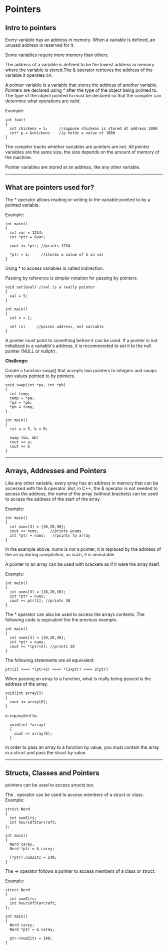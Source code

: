 # Pointers

## Intro to pointers

Every variable has an address in memory.
When a variable is defined, an unused address is reserved for it.

Some variables require more memory than others.

The address of a variable is defined to be the lowest address in memory where
the variable is stored.The & operator retrieves the address of the variable it
 operates on.

A pointer variable is a variable that stores the address of another variable.
Pointers are declared using * after the type of the object being pointed to.
The type of the object pointed to must be declared so that the compiler can
determine what operations are valid.


Example:

```
int foo()
{
  int chickens = 5;     //suppose chickens is stored at address 1000
  int* p = &chickens    //p holds a value of 1000
}
```
The compiler tracks whether variables are pointers are not. All pointer
variables are the same size, the size depends on the amount of memory of the
machine.

Pointer variables are stored at an address, like any other variable.

---

## What are pointers used for?

The * operator allows reading or writing to the variable pointed to by a
pointed variable.

Example:

```
int main()
{
  int var = 1234;
  int *ptr = &var;

  cout << *ptr; //prints 1234

  *ptr = 5;     //stores a value of 5 in var
}
```

Using * to access variables is called indirection.

Passing by reference is simpler notation for passing by pointers.

```
void set(&val) //val is a really pointer
{
  val = 5;
}

int main()
{
  int x = 1;

  set (x)     //passes address, not variable
}
```

A pointer must point to something before it can be used. If a pointer is not
initialized to a variable's address, it is recommended to set it to the null
pointer (NULL or nullptr).

**Challenge:**

Create a function swap() that accepts two pointers to integers and swaps two
values pointed to by pointers.

```
void swap(int *pa, int *pb)
{
  int temp;
  temp = *pa;
  *pa = *pb;
  *pb = temp;
}

int main()
{
  int a = 5, b = 6;

  swap (&a, &b)
  cout << a;
  cout << b
}
```

---
## Arrays, Addresses and Pointers

Like any other variable, every array has an address in memory that can be
accessed with the & operator. _But_, in C++, the & operator is not needed to
access the address, the name of the array (without brackets) can be used to
access the address of the start of the array.

Example:
```
int main()
{
  int nums[3] = {10,20,30};
  cout << nums;     //prints &nums
  int *ptr = nums;   //points to array
}
```

In the example above, nums is _not_ a pointer, it is replaced by the address
of the array during compilation, as such, it is immutable.

A pointer to an array can be used with brackets as if it were the array itself.

Example:
```
int main()
{
  int nums[3] = {10,20,30};
  int *ptr = nums;
  cout << ptr[2]; //prints 30
}
```

The * operator can also be used to access the arrays contents. The following
code is equivalent the the previous example.
```
int main()
{
  int nums[3] = {10,20,30};
  int *ptr = nums;
  cout << *(ptr+2); //prints 30
}
```

The following statements are all equivalent:
```
ptr[2] <==> *(ptr+2) <==> *(2+ptr) <==> 2[ptr]
```

When passing an array to a function, what is really being passed is the address
of the array.
```
void(int array[])
{
  cout << array[0];
}
```
is equivalent to:
```
  void(int *array)
  {
    cout << array[0];
  }
```

In order to pass an array to a function by value, you must contain the array
in a struct and pass the struct by value.

---
## Structs, Classes and Pointers
pointers can be used to access structs too.

The . operator can be used to access members of a struct or class.
Example:
```
struct Nerd
{
  int numZits;
  int hoursOfStarcraft;
};

int main()
{
  Nerd carey;
  Nerd *ptr = & carey;

  (*ptr).numZits = 140;
}
```

The -> operator follows a pointer to access members of a class or struct.

Example:
```
struct Nerd
{
  int numZits;
  int hoursOfStarcraft;
};

int main()
{
  Nerd carey;
  Nerd *ptr = & carey;

  ptr->numZits = 140;
}
```
